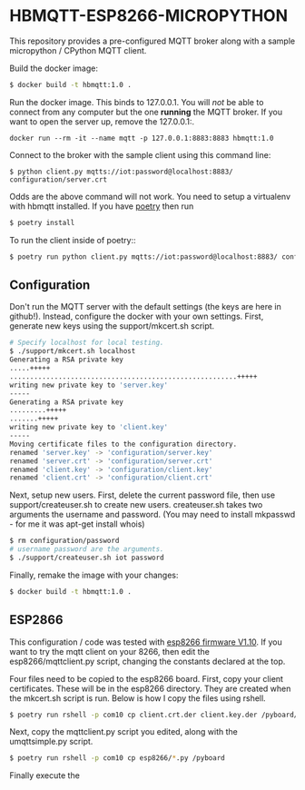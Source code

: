 HBMQTT-ESP8266-MICROPYTHON
==========================

This repository provides a pre-configured MQTT broker along with a sample
micropython / CPython MQTT client.  

Build the docker image:

```bash
$ docker build -t hbmqtt:1.0 .
```

Run the docker image.  This binds to 127.0.0.1.  You will *not* be able to
connect from any computer but the one **running** the MQTT broker.  If you
want to open the server up, remove the 127.0.0.1:.

    docker run --rm -it --name mqtt -p 127.0.0.1:8883:8883 hbmqtt:1.0

Connect to the broker with the sample client using this command line:

```
$ python client.py mqtts://iot:password@localhost:8883/ configuration/server.crt
```

Odds are the above command will not work.  You need to setup a virtualenv with 
hbmqtt installed.  If you have [poetry](https://poetry.eustace.io/) then run

```bash
$ poetry install
```

To run the client inside of poetry::

```bash
$ poetry run python client.py mqtts://iot:password@localhost:8883/ configuration/server.crt 
```

Configuration
-------------
Don't run the MQTT server with the default settings (the keys are here in 
github!).  Instead, configure the docker with your own settings.  First,
generate new keys using the support/mkcert.sh script.

```bash
# Specify localhost for local testing.
$ ./support/mkcert.sh localhost
Generating a RSA private key
.....+++++
........................................................+++++
writing new private key to 'server.key'
-----
Generating a RSA private key
.........+++++
.......+++++
writing new private key to 'client.key'
-----
Moving certificate files to the configuration directory.
renamed 'server.key' -> 'configuration/server.key'
renamed 'server.crt' -> 'configuration/server.crt'
renamed 'client.key' -> 'configuration/client.key'
renamed 'client.crt' -> 'configuration/client.crt'
```

Next, setup new users.  First, delete the current password file, then use 
support/createuser.sh to create new users.  createuser.sh takes two arguments 
the username and password.  (You may need to install mkpasswd - for me it was
apt-get install whois)

```bash
$ rm configuration/password
# username password are the arguments.
$ ./support/createuser.sh iot password
```

Finally, remake the image with your changes:

```bash
$ docker build -t hbmqtt:1.0 .
```

ESP2866
-------
This configuration / code was tested with [esp8266 firmware V1.10](https://micropython.org/resources/firmware/esp8266-20190125-v1.10.bin).  If you want to try the mqtt client on your 8266, then edit the esp8266/mqttclient.py script, changing the constants declared at the top.

Four files need to be copied to the esp8266 board.  First, copy your client
certificates.  These will be in the esp8266 directory.  They are created when
the mkcert.sh script is run.  Below is how I copy the files using rshell.

```bash
$ poetry run rshell -p com10 cp client.crt.der client.key.der /pyboard/
```

Next, copy the mqttclient.py script you edited, along with the umqttsimple.py
script.

```bash
$ poetry run rshell -p com10 cp esp8266/*.py /pyboard
```

Finally execute the 